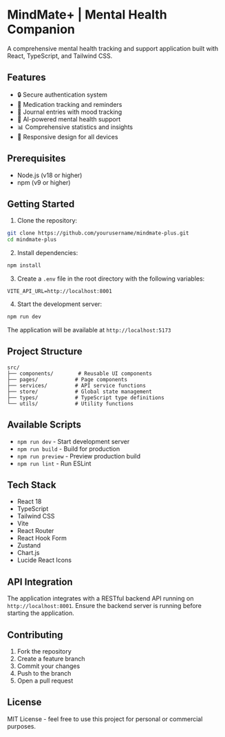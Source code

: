 # MindMate+ | Mental Health Companion

A comprehensive mental health tracking and support application built with React, TypeScript, and Tailwind CSS.

## Features

- 🔒 Secure authentication system
- 💊 Medication tracking and reminders
- 📝 Journal entries with mood tracking
- 🤖 AI-powered mental health support
- 📊 Comprehensive statistics and insights
- 📱 Responsive design for all devices

## Prerequisites

- Node.js (v18 or higher)
- npm (v9 or higher)

## Getting Started

1. Clone the repository:
```bash
git clone https://github.com/yourusername/mindmate-plus.git
cd mindmate-plus
```

2. Install dependencies:
```bash
npm install
```

3. Create a `.env` file in the root directory with the following variables:
```env
VITE_API_URL=http://localhost:8001
```

4. Start the development server:
```bash
npm run dev
```

The application will be available at `http://localhost:5173`

## Project Structure

```
src/
├── components/        # Reusable UI components
├── pages/            # Page components
├── services/         # API service functions
├── store/            # Global state management
├── types/            # TypeScript type definitions
└── utils/            # Utility functions
```

## Available Scripts

- `npm run dev` - Start development server
- `npm run build` - Build for production
- `npm run preview` - Preview production build
- `npm run lint` - Run ESLint

## Tech Stack

- React 18
- TypeScript
- Tailwind CSS
- Vite
- React Router
- React Hook Form
- Zustand
- Chart.js
- Lucide React Icons

## API Integration

The application integrates with a RESTful backend API running on `http://localhost:8001`. Ensure the backend server is running before starting the application.

## Contributing

1. Fork the repository
2. Create a feature branch
3. Commit your changes
4. Push to the branch
5. Open a pull request

## License

MIT License - feel free to use this project for personal or commercial purposes.